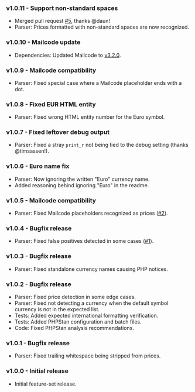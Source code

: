 ### v1.0.11 - Support non-standard spaces
- Merged pull request [#5](https://github.com/Mistralys/currency-parser/pull/5), thanks @daun!
- Parser: Prices formatted with non-standard spaces are now recognized.

### v1.0.10 - Mailcode update
- Dependencies: Updated Mailcode to [v3.2.0](https://github.com/Mistralys/mailcode/releases/tag/3.2.0).

### v1.0.9 - Mailcode compatibility
- Parser: Fixed special case where a Mailcode placeholder ends with a dot.

### v1.0.8 - Fixed EUR HTML entity
- Parser: Fixed wrong HTML entity number for the Euro symbol.

### v1.0.7 - Fixed leftover debug output
- Parser: Fixed a stray `print_r` not being tied to the debug setting (thanks @timsassen!).

### v1.0.6 - Euro name fix
- Parser: Now ignoring the written "Euro" currency name.
- Added reasoning behind ignoring "Euro" in the readme.

### v1.0.5 - Mailcode compatibility
- Parser: Fixed Mailcode placeholders recognized as prices ([#2](https://github.com/Mistralys/currency-parser/issues/2)).

### v1.0.4 - Bugfix release
- Parser: Fixed false positives detected in some cases ([#1](https://github.com/Mistralys/currency-parser/issues/1)).

### v1.0.3 - Bugfix release
- Parser: Fixed standalone currency names causing PHP notices.

### v1.0.2 - Bugfix release
- Parser: Fixed price detection in some edge cases.
- Parser: Fixed not detecting a currency when the default symbol currency is not in the expected list.
- Tests: Added expected international formatting verification.
- Tests: Added PHPStan configuration and batch files.
- Code: Fixed PHPStan analysis recommendations.

### v1.0.1 - Bugfix release
- Parser: Fixed trailing whitespace being stripped from prices.

### v1.0.0 - Initial release
- Initial feature-set release.

